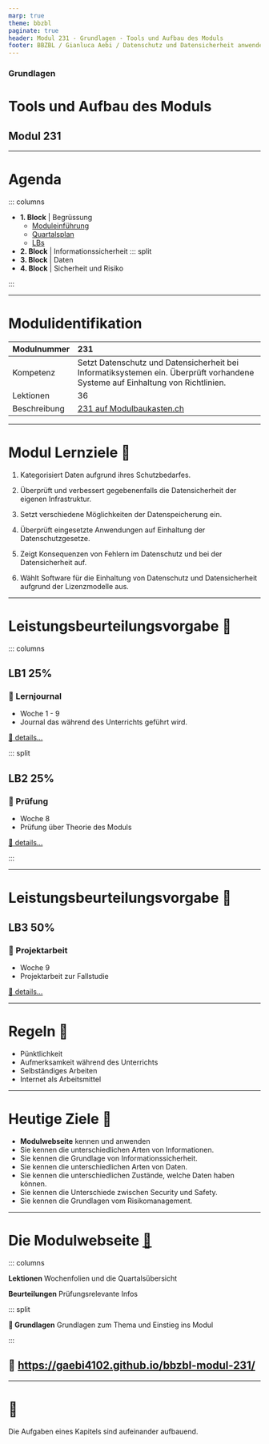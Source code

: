 ```yaml
---
marp: true
theme: bbzbl
paginate: true
header: Modul 231 - Grundlagen - Tools und Aufbau des Moduls
footer: BBZBL / Gianluca Aebi / Datenschutz und Datensicherheit anwenden
---
```


<!-- _class: big center -->
### Grundlagen
# Tools und Aufbau des Moduls
## Modul 231

---


# Agenda

::: columns

- **1. Block**  | Begrüssung 
    - [Moduleinführung](https://gaebi4102.github.io/bbzbl-modul-231/docs/)
    - [Quartalsplan](https://gaebi4102.github.io/bbzbl-modul-231/docs/)
    - [LBs](https://gaebi4102.github.io/bbzbl-modul-231/docs/02%20beurteilungen)
- **2. Block** | Informationssicherheit
::: split
- **3. Block** | Daten
- **4. Block** | Sicherheit und Risiko

:::

---

# Modulidentifikation

| Modulnummer | 231 |
|:--------------- | :--------------- |
| Kompetenz | Setzt Datenschutz und Datensicherheit bei Informatiksystemen ein. Überprüft vorhandene Systeme auf Einhaltung von Richtlinien. |
| Lektionen | 36 |
| Beschreibung | [231 auf Modulbaukasten.ch](https://www.modulbaukasten.ch/module/231/1/de-DE?title=Datenschutz-und-Datensicherheit-anwenden) |

---

# Modul Lernziele :dart:

1. Kategorisiert Daten aufgrund ihres Schutzbedarfes. 

2. Überprüft und verbessert gegebenenfalls die Datensicherheit der eigenen Infrastruktur.

3. Setzt verschiedene Möglichkeiten der Datenspeicherung ein.

4. Überprüft eingesetzte Anwendungen auf Einhaltung der Datenschutzgesetze.

5. Zeigt Konsequenzen von Fehlern im Datenschutz und bei der Datensicherheit auf.

6. Wählt Software für die Einhaltung von Datenschutz und Datensicherheit aufgrund der Lizenzmodelle aus.

---

# Leistungsbeurteilungsvorgabe :muscle: 

::: columns

## LB1 25%

### :pencil: Lernjournal

- Woche 1 - 9 
- Journal das während des Unterrichts geführt wird.

[:link: details...](https://gaebi4102.github.io/bbzbl-modul-231/docs/02%20beurteilungen/lb1)


::: split

## LB2 25%

### :pencil: Prüfung

- Woche 8
- Prüfung über Theorie des Moduls

[:link: details...](https://gaebi4102.github.io/bbzbl-modul-231/docs/02%20beurteilungen/lb2)

:::

---

# Leistungsbeurteilungsvorgabe :muscle: 

## LB3 50%

### :pencil: Projektarbeit 

- Woche 9
- Projektarbeit zur Fallstudie 

[:link: details...](https://gaebi4102.github.io/bbzbl-modul-231/docs/02%20beurteilungen/lb3)



---

<!-- _class: big -->

# Regeln :cop: 

- Pünktlichkeit
- Aufmerksamkeit während des Unterrichts
- Selbständiges Arbeiten
- Internet als Arbeitsmittel

---

<!-- _class: big -->

# Heutige Ziele :dart:

- **Modulwebseite** kennen und anwenden
- Sie kennen die unterschiedlichen Arten von Informationen.
- Sie kennen die Grundlage von Informationssicherheit.
- Sie kennen die unterschiedlichen Arten von Daten.
- Sie kennen die unterschiedlichen Zustände, welche Daten haben können.
- Sie kennen die Unterschiede zwischen Security und Safety.
- Sie kennen die Grundlagen vom Risikomanagement.

---

# Die Modulwebseite  [:link:](https://gaebi4102.github.io/bbzbl-modul-231/)

<!-- - **Faktenblatt**: Übersicht über alle Themen  -->
<!-- - **INB21A**: Quartalübersicht und Wochenpräsentationen -->

::: columns

**Lektionen**
Wochenfolien und die Quartalsübersicht

**Beurteilungen** 
Prüfungsrelevante Infos 

::: split

**:pencil: Grundlagen**
Grundlagen zum Thema und Einstieg ins Modul

:::

## :link: https://gaebi4102.github.io/bbzbl-modul-231/

---

<!-- _class: big center -->

# :superhero: 

Die Aufgaben eines Kapitels sind aufeinander aufbauend.


